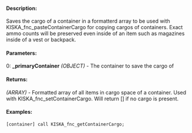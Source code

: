 #### Description:
Saves the cargo of a container in a formatterd array to be used with KISKA_fnc_pasteContainerCargo for copying cargos of containers. Exact ammo counts will be preserved even inside of an item such as magazines inside of a vest or backpack.

#### Parameters:
0: **_primaryContainer** *(OBJECT)* - The container to save the cargo of

#### Returns:
*(ARRAY)* - Formatted array of all items in cargo space of a container.
    Used with KISKA_fnc_setContainerCargo.
    Will return [] if no cargo is present.

#### Examples:
```sqf
[container] call KISKA_fnc_getContainerCargo;
```


